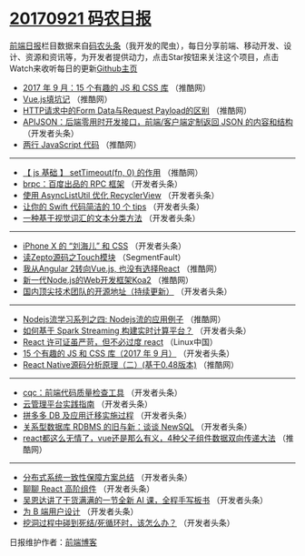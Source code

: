 # [20170921 码农日报](http://hao.caibaojian.com/date/2017/09/21)

[前端日报](http://caibaojian.com/c/news)栏目数据来自[码农头条](http://hao.caibaojian.com/)（我开发的爬虫），每日分享前端、移动开发、设计、资源和资讯等，为开发者提供动力，点击Star按钮来关注这个项目，点击Watch来收听每日的更新[Github主页](https://github.com/kujian/frontendDaily)
* [2017 年 9 月：15 个有趣的 JS 和 CSS 库](http://hao.caibaojian.com/51853.html) （推酷网）
* [Vue.js填坑记](http://hao.caibaojian.com/51854.html) （推酷网）
* [HTTP请求中的Form Data与Request Payload的区别](http://hao.caibaojian.com/51858.html) （推酷网）
* [APIJSON：后端零用时开发接口，前端/客户端定制返回 JSON 的内容和结构](http://hao.caibaojian.com/51818.html) （开发者头条）
* [两行 JavaScript 代码](http://hao.caibaojian.com/51851.html) （推酷网）

***
* [【 js 基础 】 setTimeout(fn, 0) 的作用](http://hao.caibaojian.com/51852.html) （推酷网）
* [brpc：百度出品的 RPC 框架](http://hao.caibaojian.com/51817.html) （开发者头条）
* [使用 AsyncListUtil 优化 RecyclerView](http://hao.caibaojian.com/51907.html) （开发者头条）
* [让你的 Swift 代码简洁的 10 个 tips](http://hao.caibaojian.com/51819.html) （开发者头条）
* [一种基于视觉词汇的文本分类方法](http://hao.caibaojian.com/51903.html) （开发者头条）

***
* [iPhone X 的 “刘海儿” 和 CSS](http://hao.caibaojian.com/51895.html) （开发者头条）
* [读Zepto源码之Touch模块](http://hao.caibaojian.com/51846.html) （SegmentFault）
* [我从Angular 2转向Vue.js, 也没有选择React](http://hao.caibaojian.com/51880.html) （推酷网）
* [新一代Node.js的Web开发框架Koa2](http://hao.caibaojian.com/51848.html) （推酷网）
* [国内顶尖技术团队的开源地址（持续更新）](http://hao.caibaojian.com/51891.html) （开发者头条）

***
* [Nodejs流学习系列之四: Nodejs流的应用例子](http://hao.caibaojian.com/51849.html) （推酷网）
* [如何基于 Spark Streaming 构建实时计算平台？](http://hao.caibaojian.com/51813.html) （开发者头条）
* [React 许可证虽严苛，但不必过度 react](http://hao.caibaojian.com/51939.html) （Linux中国）
* [15 个有趣的 JS 和 CSS 库（2017 年 9 月）](http://hao.caibaojian.com/51894.html) （开发者头条）
* [React Native源码分析原理（二）(基于0.48版本)](http://hao.caibaojian.com/51857.html) （推酷网）

***
* [cqc：前端代码质量检查工具](http://hao.caibaojian.com/51901.html) （开发者头条）
* [云管理平台实践指南](http://hao.caibaojian.com/51912.html) （开发者头条）
* [拼多多 DB 及应用迁移实施过程](http://hao.caibaojian.com/51812.html) （开发者头条）
* [关系型数据库 RDBMS 的旧与新：谈谈 NewSQL](http://hao.caibaojian.com/51902.html) （开发者头条）
* [react都这么无情了，vue还是那么有义，4种父子组件数据双向传递大法](http://hao.caibaojian.com/51871.html) （推酷网）

***
* [分布式系统一致性保障方案总结](http://hao.caibaojian.com/51892.html) （开发者头条）
* [聊聊 React 高阶组件](http://hao.caibaojian.com/51814.html) （开发者头条）
* [吴恩达讲了干货满满的一节全新 AI 课，全程手写板书](http://hao.caibaojian.com/51893.html) （开发者头条）
* [为 B 端用户设计](http://hao.caibaojian.com/51904.html) （开发者头条）
* [挖洞过程中碰到死结/死循环时，该怎么办？](http://hao.caibaojian.com/51905.html) （开发者头条）

日报维护作者：[前端博客](http://caibaojian.com/) 